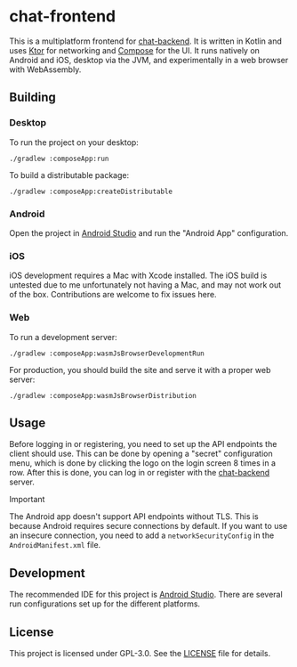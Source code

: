 # chat-frontend

This is a multiplatform frontend for [chat-backend](https://github.com/hypergonial/chat-backend).
It is written in Kotlin and uses [Ktor](https://ktor.io/) for networking and [Compose](https://www.jetbrains.com/compose-multiplatform/) for the UI.
It runs natively on Android and iOS, desktop via the JVM, and experimentally in a web browser with WebAssembly.

## Building

### Desktop

To run the project on your desktop:

```shell
./gradlew :composeApp:run
```

To build a distributable package:

```shell
./gradlew :composeApp:createDistributable
```

### Android

Open the project in [Android Studio](https://developer.android.com/studio) and run the "Android App" configuration.

### iOS

iOS development requires a Mac with Xcode installed.
The iOS build is untested due to me unfortunately not having a Mac, and may not work out of the box. Contributions are welcome to fix issues here.

### Web

To run a development server:

```shell
./gradlew :composeApp:wasmJsBrowserDevelopmentRun
```

For production, you should build the site and serve it with a proper web server:

```shell
./gradlew :composeApp:wasmJsBrowserDistribution
```

## Usage

Before logging in or registering, you need to set up the API endpoints the client should use.
This can be done by opening a "secret" configuration menu, which is done by clicking the logo on the login screen 8 times in a row.
After this is done, you can log in or register with the [chat-backend](https://github.com/hypergonial/chat-backend) server.

> [!IMPORTANT]
> The Android app doesn't support API endpoints without TLS. This is because Android requires secure connections by default.
> If you want to use an insecure connection, you need to add a `networkSecurityConfig` in the `AndroidManifest.xml` file.

## Development

The recommended IDE for this project is [Android Studio](https://developer.android.com/studio). There are several run configurations set up for the different platforms.

## License

This project is licensed under GPL-3.0. See the [LICENSE](LICENSE) file for details.
